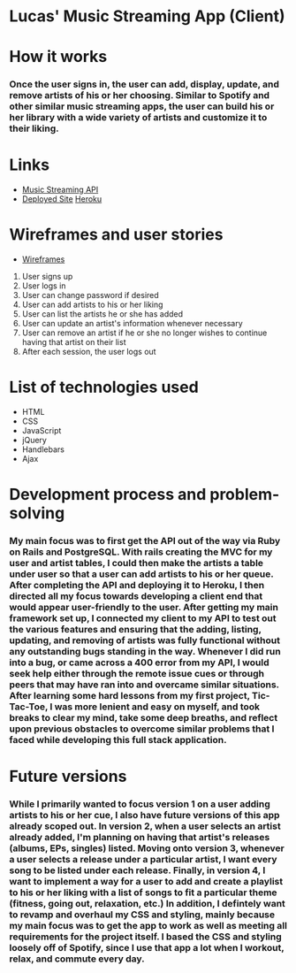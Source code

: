 # Lucas' Music Streaming App (Client)

# How it works

### Once the user signs in, the user can add, display, update, and remove artists of his or her choosing. Similar to Spotify and other similar music streaming apps, the user can build his or her library with a wide variety of artists and customize it to their liking.

# Links

* [Music Streaming API](https://github.com/lucaspchartier/Music-Streaming-API)
* [Deployed Site](https://lucaspchartier.github.io/Music-Streaming-Client/) [Heroku](https://salty-wave-91914.herokuapp.com/)

# Wireframes and user stories

* [Wireframes](https://i.imgur.com/ory029I.jpg)

1. User signs up
2. User logs in
3. User can change password if desired
4. User can add artists to his or her liking
5. User can list the artists he or she has added
6. User can update an artist's information whenever necessary
7. User can remove an artist if he or she no longer wishes to continue having that artist on their list
8. After each session, the user logs out

# List of technologies used

* HTML
* CSS
* JavaScript
* jQuery
* Handlebars
* Ajax

# Development process and problem-solving

### My main focus was to first get the API out of the way via Ruby on Rails and PostgreSQL. With rails creating the MVC for my user and artist tables, I could then make the artists a table under user so that a user can add artists to his or her queue. After completing the API and deploying it to Heroku, I then directed all my focus towards developing a client end that would appear user-friendly to the user. After getting my main framework set up, I connected my client to my API to test out the various features and ensuring that the adding, listing, updating, and removing of artists was fully functional without any outstanding bugs standing in the way. Whenever I did run into a bug, or came across a 400 error from my API, I would seek help either through the remote issue cues or through peers that may have ran into and overcame similar situations. After learning some hard lessons from my first project, Tic-Tac-Toe, I was more lenient and easy on myself, and took breaks to clear my mind, take some deep breaths, and reflect upon previous obstacles to overcome similar problems that I faced while developing this full stack application.

# Future versions

### While I primarily wanted to focus version 1 on a user adding artists to his or her cue, I also have future versions of this app already scoped out. In version 2, when a user selects an artist already added, I'm planning on having that artist's releases (albums, EPs, singles) listed. Moving onto version 3, whenever a user selects a release under a particular artist, I want every song to be listed under each release. Finally, in version 4, I want to implement a way for a user to add and create a playlist to his or her liking with a list of songs to fit a particular theme (fitness, going out, relaxation, etc.) In addition, I defintely want to revamp and overhaul my CSS and styling, mainly because my main focus was to get the app to work as well as meeting all requirements for the project itself. I based the CSS and styling loosely off of Spotify, since I use that app a lot when I workout, relax, and commute every day.
